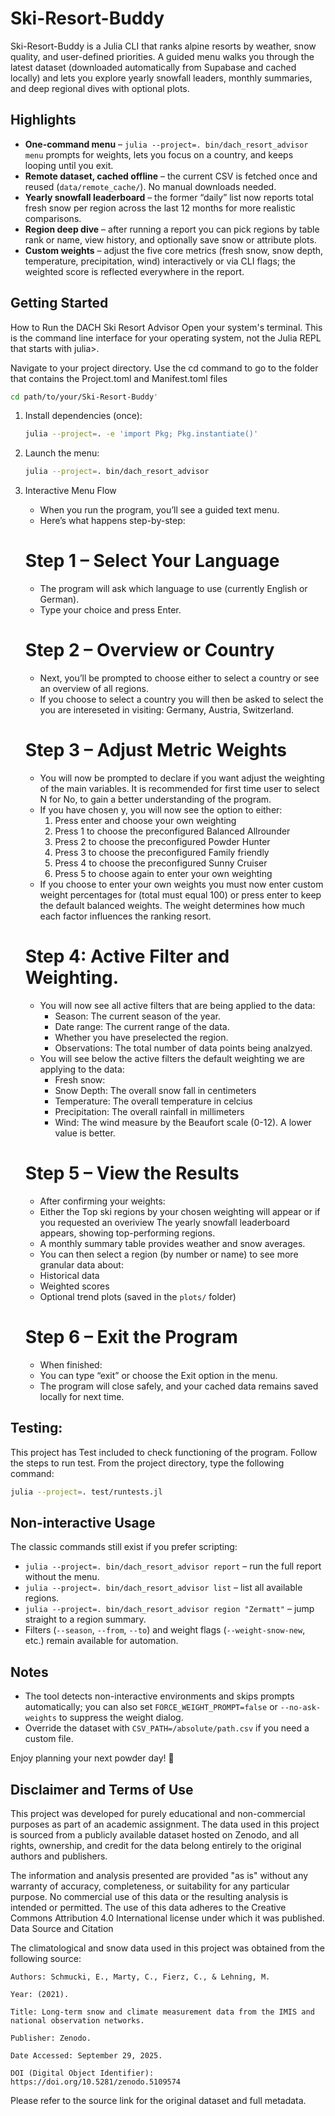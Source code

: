 # Ski-Resort-Buddy

Ski-Resort-Buddy is a Julia CLI that ranks alpine resorts by weather, snow quality, and user-defined priorities. A guided menu walks you through the latest dataset (downloaded automatically from Supabase and cached locally) and lets you explore yearly snowfall leaders, monthly summaries, and deep regional dives with optional plots.

## Highlights

- **One-command menu** – `julia --project=. bin/dach_resort_advisor menu` prompts for weights, lets you focus on a country, and keeps looping until you exit.
- **Remote dataset, cached offline** – the current CSV is fetched once and reused (`data/remote_cache/`). No manual downloads needed.
- **Yearly snowfall leaderboard** – the former “daily” list now reports total fresh snow per region across the last 12 months for more realistic comparisons.
- **Region deep dive** – after running a report you can pick regions by table rank or name, view history, and optionally save snow or attribute plots.
- **Custom weights** – adjust the five core metrics (fresh snow, snow depth, temperature, precipitation, wind) interactively or via CLI flags; the weighted score is reflected everywhere in the report.

## Getting Started
How to Run the DACH Ski Resort Advisor
Open your system's terminal. This is the command line interface for your operating system, not the Julia REPL that starts with julia>. 
   
Navigate to your project directory. Use the cd command to go to the folder that contains the Project.toml and Manifest.toml files
   ```bash
  cd path/to/your/Ski-Resort-Buddy'
   ```
1. Install dependencies (once):
   ```bash
   julia --project=. -e 'import Pkg; Pkg.instantiate()'
   ```
2. Launch the menu:
   ```bash
   julia --project=. bin/dach_resort_advisor
   ```
3. Interactive Menu Flow

   - When you run the program, you’ll see a guided text menu.
   - Here’s what happens step-by-step:

   # Step 1 – Select Your Language
   - The program will ask which language to use (currently English or German).
   - Type your choice and press Enter.

   # Step 2 – Overview or Country
   - Next, you’ll be prompted to choose either to select a country or see an overview of all regions. 
   - If you choose to select a country you will then be asked to select the you are intereseted in visiting: Germany, Austria, Switzerland.

   # Step 3 – Adjust Metric Weights
   - You will now be prompted to declare if you want adjust the weighting of the main variables. It is recommended for first time user to select N for No, to gain a better understanding of the program.
   - If you have chosen y, you will now see the option to either:
      1. Press enter and choose your own weighting
      2. Press 1 to choose the preconfigured Balanced Allrounder
      3. Press 2 to choose the preconfigured Powder Hunter
      4. Press 3 to choose the preconfigured Family friendly
      5. Press 4 to choose the preconfigured Sunny Cruiser
      6. Press 5 to choose again to enter your own weighting
   - If you choose to enter your own weights you must now enter custom weight percentages for  (total must equal 100) or press enter to keep the default balanced weights. The weight determines how much each factor influences the ranking resort.

   # Step 4: Active Filter and Weighting.
   - You will now see all active filters that are being applied to the data:
      - Season: The current season of the year.
      - Date range: The current range of the data.
      - Whether you have preselected the region.
      - Observations: The total number of data points being analzyed. 
   - You will see below the active filters the default weighting we are applying to the data:
      - Fresh snow: 
      - Snow Depth: The overall snow fall in centimeters
      - Temperature: The overall temperature in celcius
      - Precipitation: The overall rainfall in millimeters
      - Wind: The wind measure by the Beaufort scale (0-12). A lower value is better. 

   # Step 5 – View the Results
   - After confirming your weights:
   - Either the Top ski regions by your chosen weighting will appear or if you requested an overiview The yearly snowfall leaderboard appears, showing top-performing regions.
   - A monthly summary table provides weather and snow averages.
   - You can then select a region (by number or name) to see more granular data about:
   - Historical data
   - Weighted scores
   - Optional trend plots (saved in the `plots/` folder)

   # Step 6 – Exit the Program
   - When finished:
   - You can type “exit” or choose the Exit option in the menu.
   - The program will close safely, and your cached data remains saved locally for next time.



## Testing:

This project has Test included to check functioning of the program. Follow the steps to run test.
From the project directory, type the following command:
```bash
julia --project=. test/runtests.jl
 ```


## Non-interactive Usage

The classic commands still exist if you prefer scripting:
- `julia --project=. bin/dach_resort_advisor report` – run the full report without the menu.
- `julia --project=. bin/dach_resort_advisor list` – list all available regions.
- `julia --project=. bin/dach_resort_advisor region "Zermatt"` – jump straight to a region summary.
- Filters (`--season`, `--from`, `--to`) and weight flags (`--weight-snow-new`, etc.) remain available for automation.

## Notes

- The tool detects non-interactive environments and skips prompts automatically; you can also set `FORCE_WEIGHT_PROMPT=false` or `--no-ask-weights` to suppress the weight dialog.
- Override the dataset with `CSV_PATH=/absolute/path.csv` if you need a custom file.

Enjoy planning your next powder day! 🚡

## Disclaimer and Terms of Use

This project was developed for purely educational and non-commercial purposes as part of an academic assignment. The data used in this project is sourced from a publicly available dataset hosted on Zenodo, and all rights, ownership, and credit for the data belong entirely to the original authors and publishers.

The information and analysis presented are provided "as is" without any warranty of accuracy, completeness, or suitability for any particular purpose. No commercial use of this data or the resulting analysis is intended or permitted. The use of this data adheres to the Creative Commons Attribution 4.0 International license under which it was published.
Data Source and Citation

The climatological and snow data used in this project was obtained from the following source:

    Authors: Schmucki, E., Marty, C., Fierz, C., & Lehning, M.

    Year: (2021).

    Title: Long-term snow and climate measurement data from the IMIS and national observation networks.

    Publisher: Zenodo.

    Date Accessed: September 29, 2025.

    DOI (Digital Object Identifier): https://doi.org/10.5281/zenodo.5109574

Please refer to the source link for the original dataset and full metadata.
